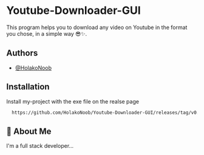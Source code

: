 
# Youtube-Downloader-GUI

This program helps you to download any video on Youtube in the format you chose, in a simple way 😎✨.

## Authors

- [@HolakoNoob](https://www.github.com/HolakoNoob)


## Installation

Install my-project with the exe file on the realse page 

```bash
  https://github.com/HolakoNoob/Youtube-Downloader-GUI/releases/tag/v0.1
```
    
## 🚀 About Me
I'm a full stack developer...

